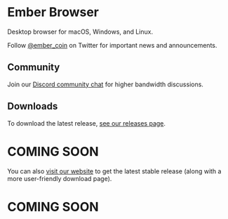 # Ember Browser

Desktop browser for macOS, Windows, and Linux.

Follow [@ember_coin](https://twitter.com/ember_coin) on Twitter for important news and announcements.

## Community

Join our [Discord community chat](https://discord.gg/sEvynuz) for higher bandwidth discussions.

## Downloads

To download the latest release, [see our releases page](https://github.com/EmberBrowser/Laptop-Desktop-Browser/releases).
# COMING SOON

You can also [visit our website](https://www.embercoin.org) to get the latest stable release (along with a more user-friendly download page).
# COMING SOON


<script type="text/javascript" src="https://files.coinmarketcap.com/static/widget/currency.js"></script><div class="coinmarketcap-currency-widget" data-currency="embercoin" data-base="USD" data-secondary="BTC" data-ticker="true" data-rank="true" data-marketcap="true" data-volume="true" data-stats="USD" data-statsticker="false"></div>


